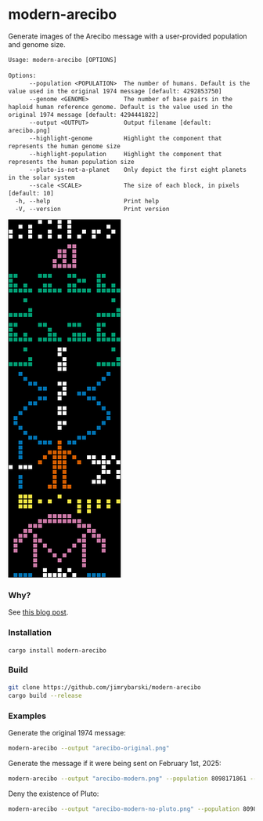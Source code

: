 # modern-arecibo

Generate images of the Arecibo message with a user-provided population and genome size.

```
Usage: modern-arecibo [OPTIONS]

Options:
      --population <POPULATION>  The number of humans. Default is the value used in the original 1974 message [default: 4292853750]
      --genome <GENOME>          The number of base pairs in the haploid human reference genome. Default is the value used in the original 1974 message [default: 4294441822]
      --output <OUTPUT>          Output filename [default: arecibo.png]
      --highlight-genome         Highlight the component that represents the human genome size
      --highlight-population     Highlight the component that represents the human population size
      --pluto-is-not-a-planet    Only depict the first eight planets in the solar system
      --scale <SCALE>            The size of each block, in pixels [default: 10]
  -h, --help                     Print help
  -V, --version                  Print version
```

![The Arecibo message with updated genome and population sizes](images/modern.png)

### Why?

See [this blog post](https://www.rybarski.com/arecibo/).

### Installation

`cargo install modern-arecibo`

### Build

```bash
git clone https://github.com/jimrybarski/modern-arecibo
cargo build --release
```

### Examples

Generate the original 1974 message:  

```bash
modern-arecibo --output "arecibo-original.png"
```

Generate the message if it were being sent on February 1st, 2025:

```bash
modern-arecibo --output "arecibo-modern.png" --population 8098171861 --genome 3117275501
```

Deny the existence of Pluto:

```bash
modern-arecibo --output "arecibo-modern-no-pluto.png" --population 8098171861 --genome 3117275501 --pluto-is-not-a-planet
```
